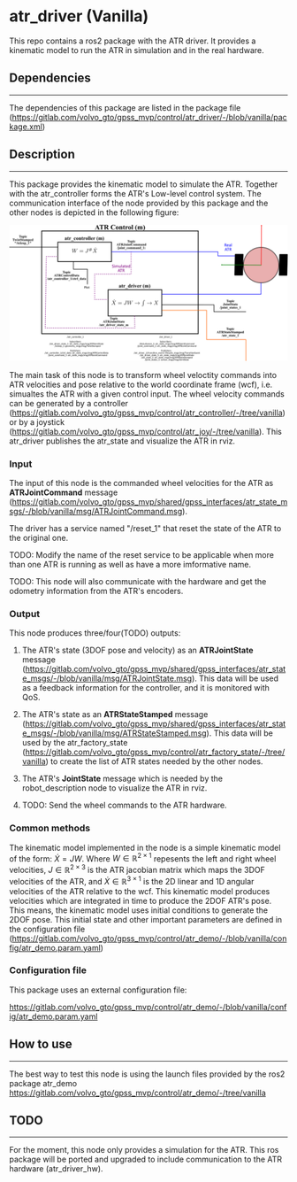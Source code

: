 # atr_driver (Vanilla)

This repo contains a ros2 package with the ATR driver. It provides a kinematic model to run the ATR in simulation and in the real hardware.

## Dependencies

---

The dependencies of this package are listed in the  package file (<https://gitlab.com/volvo_gto/gpss_mvp/control/atr_driver/-/blob/vanilla/package.xml>)

## Description

---

This package provides the kinematic model to simulate the ATR. Together with the atr_controller forms the ATR's Low-level control system. The communication interface of the node provided by this package and the other nodes is depicted in the following figure:

![Simple model](docs/figures/atr_controller_driver_96.png)

The main task of this node is to transform wheel veloctity commands into ATR velocities and pose relative to the world coordinate frame (wcf), i.e. simualtes the ATR with a given control input. The wheel velocity commands can be generated by a controller (<https://gitlab.com/volvo_gto/gpss_mvp/control/atr_controller/-/tree/vanilla>) or by a joystick (<https://gitlab.com/volvo_gto/gpss_mvp/control/atr_joy/-/tree/vanilla>). This atr_driver publishes the atr_state and visualize the ATR in rviz.

### Input

The input of this node is the commanded wheel velocities for the ATR as **ATRJointCommand** message (<https://gitlab.com/volvo_gto/gpss_mvp/shared/gpss_interfaces/atr_state_msgs/-/blob/vanilla/msg/ATRJointCommand.msg>).

The driver has a service named "/reset_1" that reset the state of the ATR to the original one.

TODO: Modify the name of the reset service to be applicable when more than one ATR is running as well as have a more imformative name.

TODO: This node will also communicate with the hardware and get the odometry information from the ATR's encoders.

### Output

This node produces three/four(TODO) outputs:

1. The ATR's state (3DOF pose and velocity) as an **ATRJointState** message (<https://gitlab.com/volvo_gto/gpss_mvp/shared/gpss_interfaces/atr_state_msgs/-/blob/vanilla/msg/ATRJointState.msg>). This data will be used as a feedback information for the controller, and it is monitored with QoS.

2. The ATR's state as an **ATRStateStamped** message (<https://gitlab.com/volvo_gto/gpss_mvp/shared/gpss_interfaces/atr_state_msgs/-/blob/vanilla/msg/ATRStateStamped.msg>). This data will be used by the atr_factory_state (<https://gitlab.com/volvo_gto/gpss_mvp/control/atr_factory_state/-/tree/vanilla>) to create the list of ATR states needed by the other nodes.

3. The ATR's **JointState** message which is needed by the robot_description node to visualize the ATR in rviz.

4. TODO: Send the wheel commands to the ATR hardware.

### Common methods

The kinematic model implemented in the node is a simple kinematic model of the form: $`\dot{X}=JW`$. Where $`W\in \mathbb{R}^{2\times1}`$ repesents the left and right wheel velocities, $`J\in \mathbb{R}^{2\times3}`$ is the ATR jacobian matrix which maps the 3DOF velocities of the ATR, and $`\dot{X}\in \mathbb{R}^{3\times1}`$ is the 2D linear and 1D angular velocities of the ATR relative to the wcf. This kinematic model produces velocities which are integrated in time to produce the 2DOF ATR's pose. This means, the kinematic model uses initial conditions to generate the 2DOF pose. This initial state and other important parameters are defined in the configuration file (<https://gitlab.com/volvo_gto/gpss_mvp/control/atr_demo/-/blob/vanilla/config/atr_demo.param.yaml>)

### Configuration file

This package uses an external configuration file:

<https://gitlab.com/volvo_gto/gpss_mvp/control/atr_demo/-/blob/vanilla/config/atr_demo.param.yaml>

## How to use

---

The best way to test this node is using the launch files provided by the ros2 package atr_demo <https://gitlab.com/volvo_gto/gpss_mvp/control/atr_demo/-/tree/vanilla>

## TODO

---

For the moment, this node only provides a simulation for the ATR. This ros package will be ported and upgraded to include communication to the ATR hardware (atr_driver_hw).

